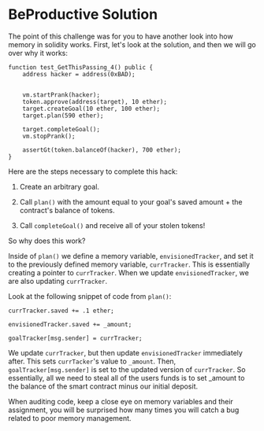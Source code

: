 # BeProductive Solution
The point of this challenge was for you to have another look into how memory in solidity works. First, let's look at the solution, and then we will go over why it works:
```
function test_GetThisPassing_4() public {
    address hacker = address(0xBAD);
    

    vm.startPrank(hacker);
    token.approve(address(target), 10 ether);
    target.createGoal(10 ether, 100 ether);
    target.plan(590 ether);

    target.completeGoal();
    vm.stopPrank();

    assertGt(token.balanceOf(hacker), 700 ether);
}
```
Here are the steps necessary to complete this hack:
1. Create an arbitrary goal.

2. Call `plan()` with the amount equal to your goal's saved amount + the contract's balance of tokens.

3. Call `completeGoal()` and receive all of your stolen tokens!

So why does this work?

Inside of `plan()` we define a memory variable, `envisionedTracker`, and set it to the previously defined memory variable, `currTracker`. This is essentially creating a pointer to `currTracker`. When we update `envisionedTracker`, we are also updating `currTracker`.

Look at the following snippet of code from `plan()`:
```
currTracker.saved += .1 ether;

envisionedTracker.saved += _amount;

goalTracker[msg.sender] = currTracker;
```

We update `currTracker`, but then update `envisionedTracker` immediately after. This sets `currTacker`'s value to `_amount`. Then, `goalTracker[msg.sender]` is set to the updated version of `currTracker`. So essentially, all we need to steal all of the users funds is to set _amount to the balance of the smart contract minus our initial deposit.

When auditing code, keep a close eye on memory variables and their assignment, you will be surprised how many times you will catch a bug related to poor memory management.
